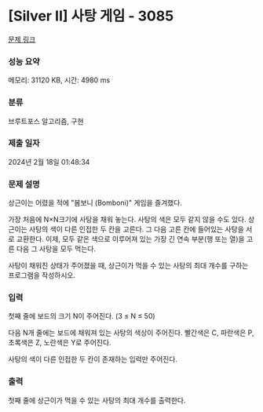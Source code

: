 # [Silver II] 사탕 게임 - 3085 

[문제 링크](https://www.acmicpc.net/problem/3085) 

### 성능 요약

메모리: 31120 KB, 시간: 4980 ms

### 분류

브루트포스 알고리즘, 구현

### 제출 일자

2024년 2월 18일 01:48:34

### 문제 설명

<p>상근이는 어렸을 적에 "봄보니 (Bomboni)" 게임을 즐겨했다.</p>

<p>가장 처음에 N×N크기에 사탕을 채워 놓는다. 사탕의 색은 모두 같지 않을 수도 있다. 상근이는 사탕의 색이 다른 인접한 두 칸을 고른다. 그 다음 고른 칸에 들어있는 사탕을 서로 교환한다. 이제, 모두 같은 색으로 이루어져 있는 가장 긴 연속 부분(행 또는 열)을 고른 다음 그 사탕을 모두 먹는다.</p>

<p>사탕이 채워진 상태가 주어졌을 때, 상근이가 먹을 수 있는 사탕의 최대 개수를 구하는 프로그램을 작성하시오.</p>

### 입력 

 <p>첫째 줄에 보드의 크기 N이 주어진다. (3 ≤ N ≤ 50)</p>

<p>다음 N개 줄에는 보드에 채워져 있는 사탕의 색상이 주어진다. 빨간색은 C, 파란색은 P, 초록색은 Z, 노란색은 Y로 주어진다.</p>

<p>사탕의 색이 다른 인접한 두 칸이 존재하는 입력만 주어진다.</p>

### 출력 

 <p>첫째 줄에 상근이가 먹을 수 있는 사탕의 최대 개수를 출력한다.</p>


